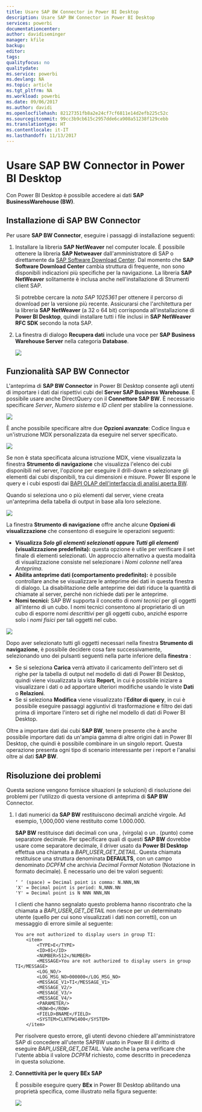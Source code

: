 ```yaml
---
title: Usare SAP BW Connector in Power BI Desktop
description: Usare SAP BW Connector in Power BI Desktop
services: powerbi
documentationcenter: 
author: davidiseminger
manager: kfile
backup: 
editor: 
tags: 
qualityfocus: no
qualitydate: 
ms.service: powerbi
ms.devlang: NA
ms.topic: article
ms.tgt_pltfrm: NA
ms.workload: powerbi
ms.date: 09/06/2017
ms.author: davidi
ms.openlocfilehash: 82127351fb8a2e24cf7cf6811e14d2efb225c52c
ms.sourcegitcommit: 99cc3b9cb615c2957dde6ca908a51238f129cebb
ms.translationtype: HT
ms.contentlocale: it-IT
ms.lasthandoff: 11/13/2017
---
```

# <a name="use-the-sap-bw-connector-in-power-bi-desktop"></a>Usare SAP BW Connector in Power BI Desktop
Con Power BI Desktop è possibile accedere ai dati **SAP BusinessWarehouse (BW)**.

## <a name="installation-of-sap-bw-connector"></a>Installazione di SAP BW Connector
Per usare **SAP BW Connector**, eseguire i passaggi di installazione seguenti:

1. Installare la libreria **SAP NetWeaver** nel computer locale. È possibile ottenere la libreria **SAP Netweaver** dall'amministratore di SAP o direttamente da [SAP Software Download Center](https://support.sap.com/swdc). Dal momento che **SAP Software Download Center** cambia struttura di frequente, non sono disponibili indicazioni più specifiche per la navigazione. La libreria **SAP NetWeaver** solitamente è inclusa anche nell'installazione di Strumenti client SAP.
   
   Si potrebbe cercare la *nota SAP 1025361* per ottenere il percorso di download per la versione più recente. Assicurarsi che l'architettura per la libreria **SAP NetWeaver** (a 32 o 64 bit) corrisponda all'installazione di **Power BI Desktop**, quindi installare tutti i file inclusi in **SAP NetWeaver RFC SDK** secondo la nota SAP.
2. La finestra di dialogo **Recupera dati** include una voce per **SAP Business Warehouse Server** nella categoria **Database**.
   
   ![](media/desktop-sap-bw-connector/sap_bw_2a.png)

## <a name="sap-bw-connector-features"></a>Funzionalità SAP BW Connector
L'anteprima di **SAP BW Connector** in Power BI Desktop consente agli utenti di importare i dati dai rispettivi cubi del **Server SAP Business Warehouse**. È possibile usare anche DirectQuery con il **Connettore SAP BW**. È necessario specificare *Server*, *Numero sistema* e *ID client* per stabilire la connessione.

![](media/desktop-sap-bw-connector/sap_bw_3a.png)

È anche possibile specificare altre due **Opzioni avanzate**: Codice lingua e un'istruzione MDX personalizzata da eseguire nel server specificato.

![](media/desktop-sap-bw-connector/sap_bw_4a.png)

Se non è stata specificata alcuna istruzione MDX, viene visualizzata la finestra **Strumento di navigazione** che visualizza l'elenco dei cubi disponibili nel server, l'opzione per eseguire il drill-down e selezionare gli elementi dai cubi disponibili, tra cui dimensioni e misure. Power BI espone le query e i cubi esposti dai [BAPI OLAP dell'interfaccia di analisi aperta BW](https://help.sap.com/saphelp_nw70/helpdata/en/d9/ed8c3c59021315e10000000a114084/content.htm).

Quando si seleziona uno o più elementi dal server, viene creata un'anteprima della tabella di output in base alla loro selezione.

![](media/desktop-sap-bw-connector/sap_bw_5.png)

La finestra **Strumento di navigazione** offre anche alcune **Opzioni di visualizzazione** che consentono di eseguire le operazioni seguenti:

* **Visualizza *Solo gli elementi selezionati* oppure *Tutti gli elementi* (visualizzazione predefinita):** questa opzione è utile per verificare il set finale di elementi selezionati. Un approccio alternativo a questa modalità di visualizzazione consiste nel selezionare i *Nomi colonne* nell'area *Anteprima*.
* **Abilita anteprime dati (comportamento predefinito):** è possibile controllare anche se visualizzare le anteprime dei dati in questa finestra di dialogo. La disabilitazione delle anteprime dei dati riduce la quantità di chiamate al server, perché non richiede dati per le anteprime.
* **Nomi tecnici:** SAP BW supporta il concetto di *nomi tecnici* per gli oggetti all'interno di un cubo. I nomi tecnici consentono al proprietario di un cubo di esporre nomi *descrittivi* per gli oggetti cubo, anziché esporre solo i *nomi fisici* per tali oggetti nel cubo.

![](media/desktop-sap-bw-connector/sap_bw_6.png)

Dopo aver selezionato tutti gli oggetti necessari nella finestra **Strumento di navigazione**, è possibile decidere cosa fare successivamente, selezionando uno dei pulsanti seguenti nella parte inferiore della **finestra** :

* Se si seleziona **Carica** verrà attivato il caricamento dell'intero set di righe per la tabella di output nel modello di dati di Power BI Desktop, quindi viene visualizzata la vista **Report**, in cui è possibile iniziare a visualizzare i dati o ad apportare ulteriori modifiche usando le viste **Dati** o **Relazioni**.
* Se si seleziona **Modifica** viene visualizzato l'**Editor di query**, in cui è possibile eseguire passaggi aggiuntivi di trasformazione e filtro dei dati prima di importare l'intero set di righe nel modello di dati di Power BI Desktop.

Oltre a importare dati dai cubi **SAP BW**, tenere presente che è anche possibile importare dati da un'ampia gamma di altre origini dati in Power BI Desktop, che quindi è possibile combinare in un singolo report. Questa operazione presenta ogni tipo di scenario interessante per i report e l'analisi oltre ai dati **SAP BW**.

## <a name="troubleshooting"></a>Risoluzione dei problemi
Questa sezione vengono fornisce situazioni (e soluzioni) di risoluzione dei problemi per l'utilizzo di questa versione di anteprima di **SAP BW** Connector.

1. I dati numerici da **SAP BW** restituiscono decimali anziché virgole. Ad esempio, 1,000,000 viene restituito come 1.000.000.
   
   **SAP BW** restituisce dati decimali con una *,* (virgola) o un *.* (punto) come separatore decimale. Per specificare quali di questi **SAP BW** dovrebbe usare come separatore decimale, il driver usato da **Power BI Desktop** effettua una chiamata a *BAPI_USER_GET_DETAIL*. Questa chiamata restituisce una struttura denominata **DEFAULTS**, con un campo denominato *DCPFM* che archivia *Decimal Format Notation* (Notazione in formato decimale). È necessario uno dei tre valori seguenti:
   
       ‘ ‘ (space) = Decimal point is comma: N.NNN,NN
       'X' = Decimal point is period: N,NNN.NN
       'Y' = Decimal point is N NNN NNN,NN
   
   I clienti che hanno segnalato questo problema hanno riscontrato che la chiamata a *BAPI_USER_GET_DETAIL* non riesce per un determinato utente (quello per cui sono visualizzati i dati non corretti), con un messaggio di errore simile al seguente:
   
       You are not authorized to display users in group TI:
           <item>
               <TYPE>E</TYPE>
               <ID>01</ID>
               <NUMBER>512</NUMBER>
               <MESSAGE>You are not authorized to display users in group TI</MESSAGE>
               <LOG_NO/>
               <LOG_MSG_NO>000000</LOG_MSG_NO>
               <MESSAGE_V1>TI</MESSAGE_V1>
               <MESSAGE_V2/>
               <MESSAGE_V3/>
               <MESSAGE_V4/>
               <PARAMETER/>
               <ROW>0</ROW>
               <FIELD>BNAME</FIELD>
               <SYSTEM>CLNTPW1400</SYSTEM>
           </item>
   
   Per risolvere questo errore, gli utenti devono chiedere all'amministratore SAP di concedere all'utente SAPBW usato in Power BI il diritto di eseguire *BAPI_USER_GET_DETAIL*. Vale anche la pena verificare che l'utente abbia il valore *DCPFM* richiesto, come descritto in precedenza in questa soluzione.
2. **Connettività per le query BEx SAP**
   
   È possibile eseguire query **BEx** in Power BI Desktop abilitando una proprietà specifica, come illustrato nella figura seguente:
   
   ![](media/desktop-sap-bw-connector/sap_bw_8.png)

